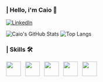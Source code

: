 ### | Hello, i'm Caio 👋
 
 [![LinkedIn](https://img.shields.io/badge/LinkedIn-0077B5?style=for-the-badge&logo=linkedin&logoColor=white
 )](https://www.linkedin.com/in/caioccesar/)

 
 ![Caio's GitHub Stats](https://github-readme-stats.vercel.app/api?username=caiooozs&show_icons=true&theme=dracula)
 ![Top Langs](https://github-readme-stats.vercel.app/api/top-langs/?username=caiooozs&layout=compact)

 ### | Skills 🛠️
 <div style="display: flex; gap: 12px;">
   <img src="https://cdn.jsdelivr.net/gh/devicons/devicon@latest/icons/javascript/javascript-original.svg" width="40px" />
   <img src="https://cdn.jsdelivr.net/gh/devicons/devicon@latest/icons/typescript/typescript-original.svg" width="40px" />
   <img src="https://cdn.jsdelivr.net/gh/devicons/devicon@latest/icons/react/react-original.svg" width="40px" />
   <img src="https://cdn.jsdelivr.net/gh/devicons/devicon@latest/icons/nextjs/nextjs-original.svg" width="40px" />
   <img src="https://cdn.jsdelivr.net/gh/devicons/devicon@latest/icons/tailwindcss/tailwindcss-original.svg" width="40px" />
 </div>
